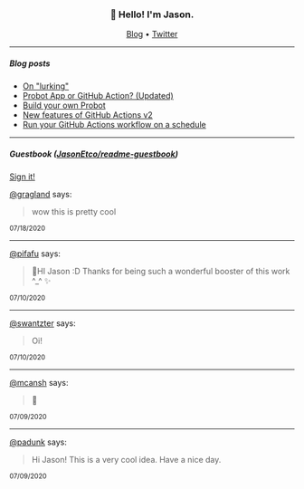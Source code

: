 <h3 align="center">👋 Hello! I'm Jason.</h3>

<p align="center">
  <a href="https://jasonet.co">Blog</a> •
  <a href="https://twitter.com/JasonEtco">Twitter</a>
</p>

---

##### Blog posts

<!--START_SECTION:posts-->
* [On &quot;lurking&quot;](https:&#x2F;&#x2F;jasonet.co&#x2F;posts&#x2F;on-lurking&#x2F;)
* [Probot App or GitHub Action? (Updated)](https:&#x2F;&#x2F;jasonet.co&#x2F;posts&#x2F;probot-app-or-github-action-v2&#x2F;)
* [Build your own Probot](https:&#x2F;&#x2F;jasonet.co&#x2F;posts&#x2F;build-your-own-probot&#x2F;)
* [New features of GitHub Actions v2](https:&#x2F;&#x2F;jasonet.co&#x2F;posts&#x2F;new-features-of-github-actions&#x2F;)
* [Run your GitHub Actions workflow on a schedule](https:&#x2F;&#x2F;jasonet.co&#x2F;posts&#x2F;scheduled-actions&#x2F;)
<!--END_SECTION:posts-->

---

##### Guestbook ([JasonEtco/readme-guestbook](https://github.com/JasonEtco/readme-guestbook))

<a href="https://readme-guestbook.now.sh">Sign it!</a>

<!--START_SECTION:guestbook-->
[@gragland](https://github.com/gragland) says:

> wow this is pretty cool

<sup>07/18/2020</sup>


---

[@pifafu](https://github.com/pifafu) says:

> 🚀HI Jason :D Thanks for being such a wonderful booster of this work ^_^ ✨

<sup>07/10/2020</sup>


---

[@swantzter](https://github.com/swantzter) says:

> Oi!

<sup>07/10/2020</sup>


---

[@mcansh](https://github.com/mcansh) says:

> 👋

<sup>07/09/2020</sup>


---

[@padunk](https://github.com/padunk) says:

> Hi Jason! This is a very cool idea.
Have a nice day.

<sup>07/09/2020</sup>

<!--END_SECTION:guestbook-->
<!--GUESTBOOK_LIST [{"name":"gragland","message":"wow this is pretty cool","date":"07/18/2020"},{"name":"pifafu","message":"🚀HI Jason :D Thanks for being such a wonderful booster of this work ^_^ ✨","date":"07/10/2020"},{"name":"swantzter","message":"Oi!","date":"07/10/2020"},{"name":"mcansh","message":"👋","date":"07/09/2020"},{"name":"padunk","message":"Hi Jason! This is a very cool idea.\nHave a nice day.","date":"07/09/2020"}]-->
